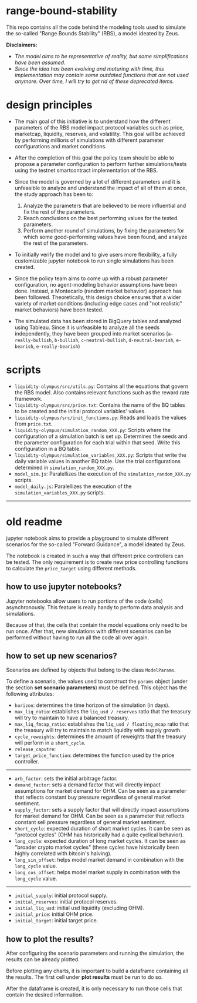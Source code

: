 # range-bound-stability
This repo contains all the code behind the modeling tools used to simulate the so-called "Range Bounds Stability" (RBS), a model ideated by Zeus.

**Disclaimers:**
- _The model aims to be representative of reality, but some simplifications have been assumed._
- _Since the idea has been evolving and maturing with time, this implementation may contain some outdated functions that are not used anymore. Over time, I will try to get rid of these deprecated items._

# design principles

- The main goal of this initiative is to understand how the different parameters of the RBS model impact protocol variables such as price, marketcap, liquidity, reserves, and volatility. This goal will be achieved by performing millions of simulations with different parameter configurations and market conditions.

- After the completion of this goal the policy team should be able to propose a parameter configuration to perform further simulations/tests using the testnet smartcontract implementation of the RBS.

- Since the model is governed by a lot of different parameters and it is unfeasible to analyze and understand the impact of all of them at once, the study approach has been to:
  1. Analyze the parameters that are believed to be more influential and fix the rest of the parameters.
  2. Reach conclusions on the best performing values for the tested parameters.
  3. Perform another round of simulations, by fixing the parameters for which some good-performing values have been found, and analyze the rest of the parameters.
  
- To initially verify the model and to give users more flexibility, a fully customizable jupyter notebook to run single simulations has been created.

- Since the policy team aims to come up with a robust parameter configuration, no agent-modeling behavior assumptions have been done. Instead, a Montecarlo (random market behavior) approach has been followed. Theoretically, this design choice ensures that a wider variety of market conditions (including edge cases and "not realistic" market behaviors) have been tested.

- The simulated data has been stored in BigQuery tables and analyzed using Tableau. Since it is unfeasible to analyze all the seeds independently, they have been grouped into market scenarios (`a-really-bullish`, `b-bullish`, `c-neutral-bullish`, `d-neutral-bearish`, `e-bearish`, `e-really-bearish`)

# scripts
- `liquidity-olympus/src/utils.py`: Contains all the equations that govern the RBS model. Also contains relevant functions such as the reward rate framework.
- `liquidity-olympus/src/price.txt`: Contains the name of the BQ tables to be created and the initial protocol variables' values.
- `liquidity-olympus/src/init_functions.py`: Reads and loads the values from `price.txt`.
- `liquidity-olympus/simulation_random_XXX.py`: Scripts where the configuration of a simulation batch is set up. Determines the seeds and the parameter configuration for each trial within that seed. Write this configuration in a BQ table.
- `liquidity-olympus/simulation_variables_XXX.py`: Scripts that write the daily variable values in another BQ table. Use the trial configurations determined in `simulation_random_XXX.py`.
- `model_sim.js`: Paralellizes the execution of the `simulation_random_XXX.py` scripts.
- `model_daily.js`: Paralellizes the execution of the `simulation_variables_XXX.py` scripts.

---
# old readme

jupyter notebook aims to provide a playground to simulate different scenarios for the so-called "Forward Guidance", a model ideated by Zeus.

The notebook is created in such a way that different price controllers can be tested. The only requirement is to create new price controlling functions to calculate the `price_target` using different methods.

## how to use jupyter notebooks?
Jupyter notebooks allow users to run portions of the code (cells) asynchronously. This feature is really handy to perform data analysis and simulations.

Because of that, the cells that contain the model equations only need to be run once. After that, new simulations with different scenarios can be performed without having to run all the code all over again.

## how to set up new scenarios?
Scenarios are defined by objects that belong to the class `ModelParams`.

To define a scenario, the values used to construct the `params` object (under the section **set scenario parameters**) must be defined. This object has the following attributes:

 - `horizon`: determines the time horizon of the simulation (in days).
 - `max_liq_ratio`: establishes the `liq_usd / reserves` ratio that the treasury will try to maintain to have a balanced treasury.
 - `max_liq_fmcap_ratio`:  establishes the `liq_usd / floating_mcap` ratio that the treasury will try to maintain to match liquidity with supply growth.
 - `cycle_reweights`: determines the amount of reweights that the treasury will perform in a `short_cycle`.
 - `release_caputre`: 
 - `target_price_function`: determines the function used by the price controller.
 ---
 - `arb_factor`: sets the initial arbitrage factor.
 - `demand_factor`: sets a demand factor that will directly impact assumptions for market demand for OHM. Can be seen as a parameter that reflects constant buy pressure regardless of general market sentiment.
 - `supply_factor`: sets a supply factor that will directly impact assumptions for market demand for OHM. Can be seen as a parameter that reflects constant sell pressure regardless of general market sentiment.
 - `short_cycle`: expected duration of short market cycles. It can be seen as "protocol cycles" (OHM has historically had a quite cyclical behavior).
 - `long_cycle`: expected duration of long market cycles. It can be seen as "broader crypto market cycles" (these cycles have historically been highly correlated with bitcoin's halving).
 - `long_sin_offset`: helps model market demand in combination with the `long_cycle` value.
 - `long_cos_offset`: helps model market supply in combination with the `long_cycle` value.
 ---
 - `initial_supply`: initial protocol supply.
 - `initial_reserves`: initial protocol reserves.
 - `initial_liq_usd`: initial usd liquidity (excluding OHM).
 - `initial_price`: initial OHM price.
 - `initial_target`: initial target price.

## how to plot the results?
After configuring the scenario parameters and running the simulation, the results can be already plotted.

Before plotting any charts, it is important to build a dataframe containing all the results. The first cell under **plot results** must be run to do so.

After the dataframe is created, it is only necessary to run those cells that contain the desired information.
